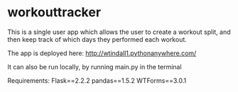 # workouttracker
This is a single user app which allows the user to create a workout split, and then keep track of which days they performed each workout.

The app is deployed here: http://wtindall1.pythonanywhere.com/

It can also be run locally, by running main.py in the terminal

Requirements:
  Flask==2.2.2
  pandas==1.5.2
  WTForms==3.0.1
